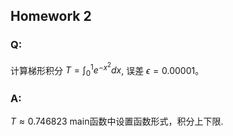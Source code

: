 ## Homework 2

### Q:

计算梯形积分 $T = \int_0^1e^{-x^2}dx$, 误差 $\epsilon=0.00001$。


### A:
$T \approx 0.746823$
main函数中设置函数形式，积分上下限.
